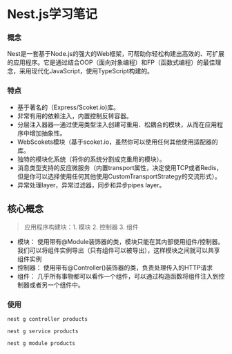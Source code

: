 # Nest.js学习笔记

### 概念
Nest是一套基于Node.js的强大的Web框架，可帮助你轻松构建出高效的、可扩展的应用程序。它是通过结合OOP（面向对象编程）和FP（函数式编程）的最佳理念，采用现代化JavaScript，使用TypeScript构建的。

### 特点

- 基于著名的（Express/Scoket.io)库。
- 非常有用的依赖注入，内置控制反转容器。
- 分层注入器器—通过使用类型注入创建可重用、松耦合的模块，从而在应用程序中增加抽象性。
- WebScokets模块（基于scoket.io，虽然你可以使用任何其他使用适配器的库。
- 独特的模块化系统（将你的系统分割成克重用的模块）。
- 消息类型支持的反应微服务（内置transport属性，决定使用TCP或者Redis，但是你可以选择使用任何其他使用CustomTransportStrategy的交流形式）。
- 异常处理layer，异常过滤器，同步和异步pipes layer。

## 核心概念
>应用程序构建块：1. 模块 2. 控制器 3. 组件
- 模块：
  使用带有@Module装饰器的类，模块只能在其内部使用组件/控制器。 我们可以将组件实例导出（只有组件可以被导出），这样模块之间就可以共享组件实例
- 控制器：
  使用带有@Controller()装饰器的类，负责处理传入的HTTP请求
- 组件：
  几乎所有事物都可以看作一个组件，可以通过构造函数将组件注入到控制器或者另一个组件中。

### 使用

```
nest g controller products

nest g service products

nest g module products
```